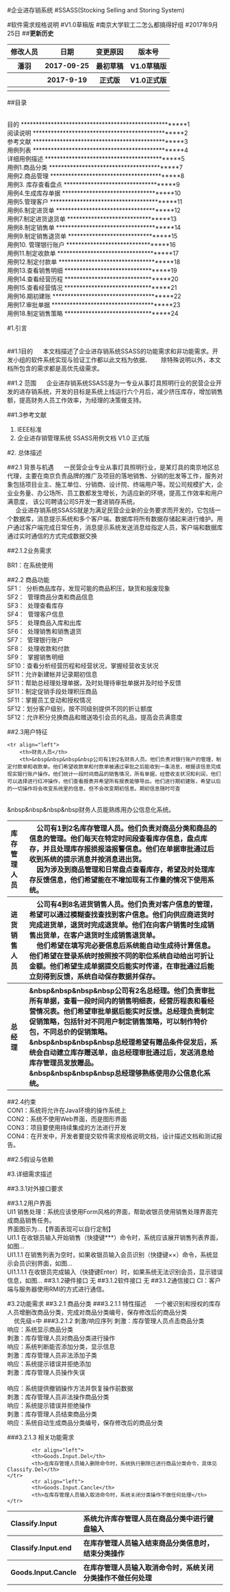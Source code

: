 #企业进存销系统
#SSASS(Stocking Selling and                               				Storing System)

#软件需求规格说明
#V1.0草稿版
#南京大学软工二怎么都搞得好组
#2017年9月25日
##**更新历史**
<table >
	<tr> 
		<th>修改人员</th>
		<th>日期</th>
		<th>变更原因</th>
		<th>版本号</th>
	</tr>
	<tr>
		<th>潘羽</th>
		<th>2017-09-25</th>
		<th>最初草稿</th>
		<th>V1.0草稿版</th>
	</tr>
	<tr>
		<th></th>
		<th>2017-9-19</th>
		<th>正式版</th>
		<th>V1.0正式版</th>
	</tr>
	<tr>
		<th></th>
		<th></th>
		<th></th>
		<th></th>
	</tr>    
</table>

##目录  

<br>目的 ******************************************************1
<br>阅读说明  *************************************************2
<br>参考文献  *************************************************3
<br>用例列表  *************************************************4
<br>详细用例描述 ********************************************5
<br>用例1.商品分类 ******************************************7
<br>用例2.商品管理 ******************************************8
<br>用例3. 库存查看盘点 ************************************9
<br>用例4.生成库存单据 ************************************10
<br>用例5.管理客户 *****************************************11
<br>用例6.制定进货单 **************************************12
<br>用例7.制定进货退货单 *********************************13
<br>用例8.制定销售单 **************************************14
<br>用例9.制定销售退货单 *********************************15
<br>用例10. 管理银行账户 *********************************16
<br>用例11.制定收款单 *************************************17
<br>用例12.制定付款单 *************************************18
<br>用例13.查看销售明细 **********************************19
<br>用例14.查看经营历程 **********************************20
<br>用例15.查看经营情况 **********************************21
<br>用例16.期初建账 ***************************************22
<br>用例17.审批单据 ***************************************23
<br>用例18.制定销售策略 **********************************24


#1.引言
<br>
<br>
<br>
##1.1目的
&nbsp;&nbsp;&nbsp; &nbsp;本文档描述了企业进存销系统SSASS的功能需求和非功能需求。开发小组的软件系统实现与验证工作都以此文档为依据、
&nbsp;&nbsp;&nbsp; &nbsp;除特殊说明以外，本文档所包含的需求都是高优先级需求。

##1.2 范围
&nbsp;&nbsp;&nbsp; &nbsp;企业进存销系统SSASS是为一专业从事灯具照明行业的民营企业开发的进存销系统，开发的目标是系统上线运行六个月后，减少挤压库存，增加销售额，提高财务人员工作效率，为经理的决策做支持。


##1.3参考文献
1. IEEE标准
2. 企业进存销管理系统 SSASS用例文档 V1.0 正式版

#2. 总体描述

##2.1 背景与机遇
&nbsp;&nbsp;&nbsp; &nbsp;一民营企业专业从事灯具照明行业，是某灯具的南京地区总代理，主要在南京负责品牌的推广及项目的落地销售、分销的批发等工作，服务对象包括项目业主、施工单位、分销商、设计院、终端用户等。现公司规模扩大，企业业务量、办公场所、员工数都发生增长，为适应新的环境，提高工作效率和用户满意度， 该公司聘请公司S开发一套进销存系统。
<br>&nbsp;&nbsp;&nbsp; &nbsp;企业进存销系统SSASS就是为满足民营企业新的业务要求而开发的，它包括一个数据库，消息提示系统和多个客户端。数据库将所有数据存储起来进行维护。用户通过客户端完成日常任务，消息提示系统发送消息给指定人员，客户端和数据库通过实时通信的方式完成数据交换

##2.1.2业务需求

BR1：在系统使用


##2.2 商品功能
<br>SF1：&nbsp;&nbsp;分析商品库存，发现可能的商品积压，缺货和报废现象
<br>SF2：&nbsp;&nbsp;管理商品分类和商品信息
<br>SF3：&nbsp;&nbsp;处理查看库存
<br>SF4：&nbsp;&nbsp;管理客户信息
<br>SF5：&nbsp;&nbsp;处理商品入库和出库
<br>SF6：&nbsp;&nbsp;处理销售和销售退货
<br>SF7：&nbsp;&nbsp;管理银行账户
<br>SF8：&nbsp;&nbsp;处理收款和付款
<br>SF9：&nbsp;&nbsp;掌握销售明细
<br>SF10：查看分析经营历程和经营状况，掌握经营收支状况
<br>SF11：允许新建帐并记录期初信息
<br>SF11：帮助总经理处理单据，及时处理待审批单据并及时给予反馈
<br>SF11：制定促销手段处理积压商品
<br>SF11：掌握员工变动和授权情况
<br>SF12：划分客户级别，按不同级别提供不同的折让额度
<br>SF12：允许积分兑换商品和赠送吸引会员的礼品，提高会员满意度


##2.3用户特征
<table>
	<tr align="left">
		<th>库存管理人员</th>
		<th>&nbsp&nbsp&nbsp&nbsp公司有1到2名库存管理人员。他们负责对商品分类和商品的信息的管理。他们每天在特定时间段查看库存信息，盘点库存，并且处理库存报损报溢报警信息。他们在单据审批通过后收到系统的提示消息并按消息进出货。
<br>&nbsp&nbsp&nbsp&nbsp因为涉及到商品管理和日常盘点查看库存，希望及时处理库存反馈信息，他们希望能在不增加现有工作量的情况下使用系统。</th>
	</tr>
	<tr align="left">
		<th>进货销售人员</th>
		<th>&nbsp&nbsp&nbsp&nbsp公司有4到8名进货销售人员。他们负责对客户信息的管理，希望可以通过模糊查找查找到客户信息。他们向供应商进货时完成进货单，退货时完成退货单。他们在向客户销售时生成销售出货单，在客户退货时生成销售退货单。
<br>&nbsp&nbsp&nbsp&nbsp他们希望在填写完必要信息后系统能自动生成待计算信息。他们希望在登录系统时按照按不同的职位系统自动给出可折让金额。他们希望生成单据提交后能实时传递，在审批通过后能立刻得到反馈，系统自动保存数据并保存。</th>
	</tr>
	
	<tr align="left">
		<th>财务人员</th>
		<th>&nbsp&nbsp&nbsp&nbsp公司有1到2名财务人员。他们负责对银行账户的管理，制定付款单和收款单。他们希望收款单和付款单被通过审批之后能收到一条消息，根据该信息完成现实银行账户操作。他们统计一段时间商品的销售情况，所有单据，经营收支状况和利润，他们可以选择进行红冲操作，他们查看报表并希望所有报表能够导出。他们进行期初建账，希望以后的一切操作将会改变系统里的信息，但不会改变期初信息。期初信息随时可查
<br>&nbsp&nbsp&nbsp&nbsp财务人员能熟练用办公信息化系统。</th>
	</tr>
	<tr align="left">
		<th>总经理</th>
		<th>&nbsp&nbsp&nbsp&nbsp公司有2名总经理。他们负责审批所有单据，查看一段时间内的销售明细表，经营历程表和看经营情况表。他们希望审批单据后能实时反馈。总经理负责制定促销策略，包括针对不同用户制定销售策略，可以制作特价包，不同总价的促销策略。
<br>&nbsp&nbsp&nbsp&nbsp总经理希望有赠品条件促发后，系统会自动建立库存赠送单，由总经理审批通过后，发送消息给库存管理员发放赠品。
<br>&nbsp&nbsp&nbsp&nbsp总经理够熟练使用办公信息化系统。</th>
	</tr>
</table>





##2.4约束
<br>CON1：系统将允许在Java环境的操作系统上
<br>CON2：系统不使用Web界面，而是图形界面
<br>CON3：项目要使用持续集成的方法进行开发
<br>CON4：在开发中，开发者要提交软件需求规格说明文档，设计描述文档和测试报告。



##2.5假设与依赖





#3.详细需求描述


##3.3.1对外接口要求

##3.1.2用户界面
<br>UI1 销售处理：系统应该使用Form风格的界面，帮助收银员使用销售处理界面完成商品销售任务。
<br>界面图示为…【界面表现可以自行定制】
<br>UI1.1 在收银员输入开始销售（快捷键***）命令时，系统应该展开销售列表界面，如图…
<br>UI1.1.1 在销售列表为空时，如果收银员输入会员识别（快捷键××）命令，系统显示会员识别界面，如图…
<br>UI1.1.1.1 在收银员完成输入（快捷键Enter）时，如果系统无法识别会员，显示错误信息，如图…
##3.1.2硬件接口
无
##3.1.2软件接口
无
##3.1.2通信接口
CI：客户端与服务器使用RMI的方式进行通信。

#3.2功能需求
##3.2.1 商品分类
###3.2.1.1 特性描述
&nbsp;&nbsp;&nbsp;&nbsp;一个被识别和授权的库存人员增删改商品分类，完成对商品分类编号，保存修改后的商品分类
<br>&nbsp;&nbsp;&nbsp;&nbsp;优先级=中
###3.2.1.2 刺激/响应序列
   刺激：库存管理人员点击商品分类
<br>响应：系统显示商品分类
<br>刺激：库存管理人员对商品分类进行操作
<br>响应：系统判断能否添加分类，显示信息
<br>刺激：库存管理人员非法添加子类
<br>响应：系统提示错误并拒绝添加 
<br>刺激：库存管理人员操作失误              
<br>响应：系统提供撤销操作方法并恢复操作前数据 
<br>刺激：库存管理人员非法操作商品分类
<br>响应：系统提示错误并拒绝操作
<br>刺激：库存管理人员结束商品分类
<br>响应：系统自动生成商品分类编号，保存修改后的商品分类


###3.2.1.3 相关功能需求
<table>
<tr align="left">
		<th>Classify.Input
		<th>		系统允许库存管理人员在商品分类中进行键盘输入</th>
			</tr>
			<tr align="left">
			<th>Classify.Input.end</th> 
			<th>在库存管理人员输入结束商品分类信息时，结束分类操作</th>
	</tr>
	</tr>
			<tr align="left">
			<th>Goods.Input.Cancle</th> 
			<th>在库存管理人员输入取消命令时，系统关闭分类操作不做任何处理</th>
	</tr>

			<tr align="left">
			<th>Goods.Input.Del</th> 
			<th>在库存管理人员输入删除命令时，系统执行删除已进行商品分类命令，具体见Classify.Del</th>
	</tr>
			<tr align="left">
			<th>Goods.Input.Cancle</th> 
			<th>在库存管理人员输入取消命令时，系统关闭分类操作不做任何处理</th>
	</tr>


</table>
